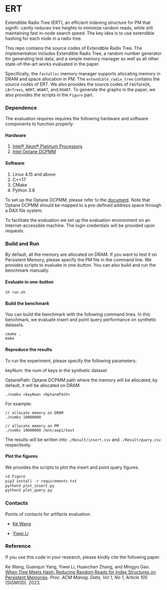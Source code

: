 # ERT

Extendible Radix Tree (ERT), an efficient indexing structure for PM that signifi- cantly reduces tree heights to minimize random reads, while still maintaining fast in-node search speed. The key idea is to use extendible hashing for each node in a radix tree. 

This repo contains the source codes of Extendible Radix Tree. The implementation includes Extendible Radix Tree, a random number generator for generating test data, and a simple memory manager as well as all other state-of-the-art works evaluated in the paper. 

Specifically, the `fastalloc` memory manager supports allocating memory in DRAM and space allocation in PM. 
The `extendible_radix_tree` contains the source codes of ERT. We also provides the source codes of `FAST&FAIR`, `LB+Trees`, `WORT`, `WOART`, and `ROART`.
To generate the graphs in the paper, we also provides the scripts in the `Figure` part.


### Dependence

The evaluation requires requires the following hardware and software components to function properly:

#### Hardware
1. [Intel® Xeon® Platinum Processors](https://www.intel.com/content/www/us/en/products/details/processors/xeon/scalable/platinum.html)
2. [Intel Optane DCPMM](https://www.intel.com/content/www/us/en/products/docs/memory-storage/optane-persistent-memory/overview.html)                                                                                                             

#### Software
1. Linux 4.15 and above
2. C++17
3. CMake
4. Python 3.8

To set up the Optane DCPMM, please refer to the [document](https://www.intel.com/content/www/us/en/developer/articles/guide/qsg-intro-to-provisioning-pmem.html).
Note that Optane DCPMM should be mapped to a pre-defined address space through a DAX file system.

To facilitate the evaluation we set up the evaluation environment on an Internet-accessible machine. The login credentials will be provided upon requests.

### Build and Run

By default, all the memory are allocated on DRAM. If you want to test it on Persistent Memory, please specify the PM file in the command line.
We provides scripts to evaluate in one-button. You can also build and run the benchmark manually.

#### Evaluate in one-button
```$xslt
sh run.sh
```

#### Build the benchmark
You can build the benchmark with the following command lines. In this benchmark, we evaluate insert and point query performance on synthetic datasets.
```
cmake .
make
```

#### Reproduce the results
To run the experiment, please specify the following parameters:

keyNum: the num of keys in the synthetic dataset

OptanePath: Optane DCPMM path where the memory will be allocated, by default, it will be allocated on DRAM.

```
./nvmkv <keyNum> <OptanePath>
```
For example:

```
// allocate memory on DRAM
./nvmkv 10000000

// allocate memory on PM
./nvmkv 10000000 /mnt/aep1/test
```

The results will be written into `./Result/insert.csv` and `./Result/query.csv` respectively.

#### Plot the figures

We provides the scripts to plot the insert and point query figures.
```asm
cd Figure
pip3 install -r requirements.txt
python3 plot_insert.py
python3 plot_query.py
```

### Contacts
Points of contacts for artifacts evaluation:

- [Ke Wang](https://skyelves.github.io/)

- [Yiwei Li](https://leepoly.com/about/)

### Reference

If you use this code in your research, please kindly cite the following paper.

Ke Wang, Guanqun Yang, Yiwei Li, Huanchen Zhang, and Mingyu Gao. [When Tree Meets Hash: Reducing Random Reads for Index Structures on Persistent Memories](https://dl.acm.org/doi/abs/10.1145/3588959). *Proc. ACM Manag. Data, Vol 1, No 1, Article 105* (SIGMOD). 2023.
